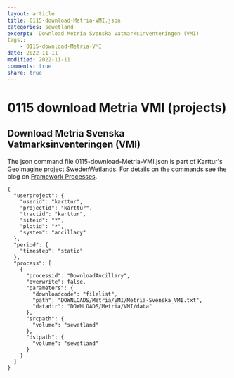 ```yaml
---
layout: article
title: 0115-download-Metria-VMI.json
categories: sewetland
excerpt:  Download Metria Svenska Vatmarksinventeringen (VMI) 
tags:: 
    - 0115-download-Metria-VMI
date: 2022-11-11
modified: 2022-11-11
comments: true
share: true
---
```


# 0115 download Metria VMI (projects)

##  Download Metria Svenska Vatmarksinventeringen (VMI) 

The json command file <span class='file'>0115-download-Metria-VMI.json</span> is part of Karttur's GeoImagine project [<span class='project'>SwedenWetlands</span>](https://karttur.github.io/geoimagine03-proj-wetland-se/index.html). For details on the commands see the blog on [Framework Processes](https://karttur.github.io/geoimagine03-docs-procpack/).

```
{
  "userproject": {
    "userid": "karttur",
    "projectid": "karttur",
    "tractid": "karttur",
    "siteid": "*",
    "plotid": "*",
    "system": "ancillary"
  },
  "period": {
    "timestep": "static"
  },
  "process": [
    {
      "processid": "DownloadAncillary",
      "overwrite": false,
      "parameters": {
        "downloadcode": "filelist",
        "path": "DOWNLOADS/Metria/VMI/Metria-Svenska_VMI.txt",
        "datadir": "DOWNLOADS/Metria/VMI/data"
      },
      "srcpath": {
        "volume": "sewetland"
      },
      "dstpath": {
        "volume": "sewetland"
      }
    }
  ]
}
```
